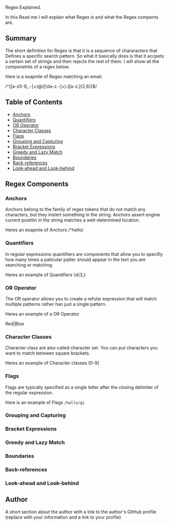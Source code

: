 Regex Explained. 

In this Read me I will explain what Regex is and what the Regex compents are.

## Summary

The short definition for Regex is that it is a sequence of chararacters that Defines a specific search pattern. So what it basically does is that it accpets a certain set of strings and then rejects the rest of them. I will show all the componetnts of a regex below.

Here is a exapmle of Regex matching an email.

/^([a-z0-9_\.-]+)@([\da-z\.-]+)\.([a-z\.]{2,6})$/

## Table of Contents

- [Anchors](#anchors)
- [Quantifiers](#quantifiers)
- [OR Operator](#or-operator)
- [Character Classes](#character-classes)
- [Flags](#flags)
- [Grouping and Capturing](#grouping-and-capturing)
- [Bracket Expressions](#bracket-expressions)
- [Greedy and Lazy Match](#greedy-and-lazy-match)
- [Boundaries](#boundaries)
- [Back-references](#back-references)
- [Look-ahead and Look-behind](#look-ahead-and-look-behind)

## Regex Components

### Anchors

Anchors belong to the family of regex tokens that do not match any characters, but they instert something in the string. Anchors assert engine current postitin in the string matches a well-determined location.
 
 Heres an exapmle of Anchors 
 /^hello/

### Quantifiers
 
 In regular expressions quantifiers are components that allow you to specifiy how many times a paticular patter should appear in the text you are searching or matching.

 Heres an example of Quantifiers
 \d{3,}

### OR Operator

The OR operator allows you to create a refular expression that will match multiple patterns rather han just a single pattern.

Heres an example of  a OR Operator

Red|Blue

### Character Classes

Character class are also called character set. You can put characters you want to match between square brackets.

Heres an example of Character classes
[0-9]

### Flags
Flags are typically specified as a single letter after the closing delimiter of the regular expression.

Here is an example of Flags
`/hello/gi`
### Grouping and Capturing


### Bracket Expressions

### Greedy and Lazy Match

### Boundaries

### Back-references

### Look-ahead and Look-behind

## Author

A short section about the author with a link to the author's GitHub profile (replace with your information and a link to your profile)
